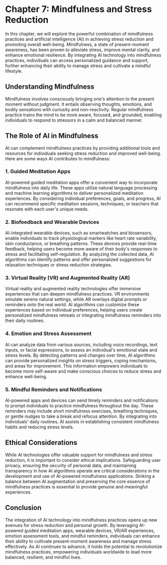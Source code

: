 Chapter 7: Mindfulness and Stress Reduction
===========================================

In this chapter, we will explore the powerful combination of mindfulness practices and artificial intelligence (AI) in achieving stress reduction and promoting overall well-being. Mindfulness, a state of present-moment awareness, has been proven to alleviate stress, improve mental clarity, and enhance emotional resilience. By integrating AI technology into mindfulness practices, individuals can access personalized guidance and support, further enhancing their ability to manage stress and cultivate a mindful lifestyle.

**Understanding Mindfulness**
-----------------------------

Mindfulness involves consciously bringing one's attention to the present moment without judgment. It entails observing thoughts, emotions, and bodily sensations with curiosity and non-reactivity. Regular mindfulness practice trains the mind to be more aware, focused, and grounded, enabling individuals to respond to stressors in a calm and balanced manner.

**The Role of AI in Mindfulness**
---------------------------------

AI can complement mindfulness practices by providing additional tools and resources for individuals seeking stress reduction and improved well-being. Here are some ways AI contributes to mindfulness:

### 1. **Guided Meditation Apps**

AI-powered guided meditation apps offer a convenient way to incorporate mindfulness into daily life. These apps utilize natural language processing and machine learning algorithms to deliver personalized meditation experiences. By considering individual preferences, goals, and progress, AI can recommend specific meditation sessions, techniques, or teachers that resonate with each user's unique needs.

### 2. **Biofeedback and Wearable Devices**

AI-integrated wearable devices, such as smartwatches and biosensors, enable individuals to track physiological markers like heart rate variability, skin conductance, or breathing patterns. These devices provide real-time feedback, helping users become more aware of their body's responses to stress and facilitating self-regulation. By analyzing the collected data, AI algorithms can identify patterns and offer personalized suggestions for relaxation techniques or stress reduction strategies.

### 3. **Virtual Reality (VR) and Augmented Reality (AR)**

Virtual reality and augmented reality technologies offer immersive experiences that can deepen mindfulness practices. VR environments simulate serene natural settings, while AR overlays digital prompts or reminders onto the real world. AI algorithms can customize these experiences based on individual preferences, helping users create personalized mindfulness retreats or integrating mindfulness reminders into their daily routines.

### 4. **Emotion and Stress Assessment**

AI can analyze data from various sources, including voice recordings, text inputs, or facial expressions, to assess an individual's emotional state and stress levels. By detecting patterns and changes over time, AI algorithms can provide personalized insights on stress triggers, coping mechanisms, and areas for improvement. This information empowers individuals to become more self-aware and make conscious choices to reduce stress and enhance well-being.

### 5. **Mindful Reminders and Notifications**

AI-powered apps and devices can send timely reminders and notifications to prompt individuals to practice mindfulness throughout the day. These reminders may include short mindfulness exercises, breathing techniques, or gentle nudges to take a break and refocus attention. By integrating into individuals' daily routines, AI assists in establishing consistent mindfulness habits and reducing stress levels.

**Ethical Considerations**
--------------------------

While AI technologies offer valuable support for mindfulness and stress reduction, it is important to consider ethical implications. Safeguarding user privacy, ensuring the security of personal data, and maintaining transparency in how AI algorithms operate are critical considerations in the development and use of AI-powered mindfulness applications. Striking a balance between AI augmentation and preserving the core essence of mindfulness practices is essential to provide genuine and meaningful experiences.

**Conclusion**
--------------

The integration of AI technology into mindfulness practices opens up new avenues for stress reduction and personal growth. By leveraging AI-powered guided meditation apps, wearable devices, VR/AR experiences, emotion assessment tools, and mindful reminders, individuals can enhance their ability to cultivate present-moment awareness and manage stress effectively. As AI continues to advance, it holds the potential to revolutionize mindfulness practices, empowering individuals worldwide to lead more balanced, resilient, and mindful lives.
